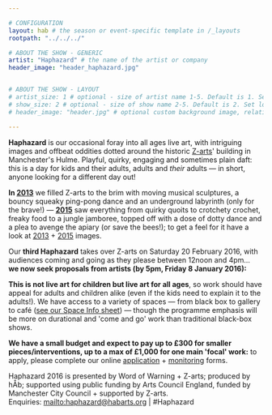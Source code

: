```yaml
---

# CONFIGURATION
layout: hab # the season or event-specific template in /_layouts
rootpath: "../../../"

# ABOUT THE SHOW - GENERIC
artist: "Haphazard" # the name of the artist or company
header_image: "header_haphazard.jpg"   


# ABOUT THE SHOW - LAYOUT
# artist_size: 1 # optional - size of artist name 1-5. Default is 1. Set longer names to lower values
# show_size: 2 # optional - size of show name 2-5. Default is 2. Set longer names to lower values
# header_image: "header.jpg" # optional custom background image, relative to current page

---         
```

**Haphazard** is our occasional foray into all ages live art, with intriguing images and offbeat oddities dotted around the historic [Z-arts](http://www.z-arts.org)' building in Manchester's Hulme. Playful, quirky, engaging and sometimes plain daft: this is a day for kids and their adults, adults and *their* adults — in short, anyone looking for a different day out!
        
**In [2013](/archive/2013-spring/haphazard)** we filled Z-arts to the brim with moving musical sculptures, a bouncy squeaky ping-pong dance and an underground labyrinth (only for the brave!) — **[2015](/archive/2015-spring/haphazard)** saw everything from quirky quoits to crotchety crochet, freaky food to a jungle jamboree, topped off with a dose of dotty dance and a plea to avenge the apiary (or save the bees!); to get a feel for it have a look at [2013](/galleries/2013-haphazard) + [2015](/galleries/2015-haphazard) images.       
        
Our **third Haphazard** takes over Z-arts on Saturday 20 February 2016, with audiences coming and going as they please between 12noon and 4pm… <br>**we now seek proposals from artists (by 5pm, Friday 8 January 2016):**          
         
**This is not live art for children but live art for all ages**, so work should have appeal for adults and children alike (even if the kids need to explain it to the adults!). We have access to a variety of spaces — from black box to gallery to café (<a href="http://haphazard.posthaven.com/haphazard-2016-live-art-for-all-ages-call-for-artists" target="_blank">see our Space Info sheet</a>) — though the programme emphasis will be more on durational and 'come and go' work than traditional black-box shows.         
        
**We have a small budget and expect to pay up to £300 for smaller pieces/interventions, up to a max of £1,000 for one main 'focal' work:** to apply, please complete our online <a href="http://habarts.wufoo.eu/forms/haphazard-2016-proposal-form" target="_blank">application</a> + <a href="http://habarts.wufoo.eu/forms/hab-monitoring-form" target="_blank">monitoring</a> forms.        
          
Haphazard 2016 is presented by Word of Warning + Z-arts; produced by hÅb; supported using public funding by Arts Council England, funded by Manchester City Council + supported by Z-arts.         
Enquiries: <mailto:haphazard@habarts.org> | #Haphazard

